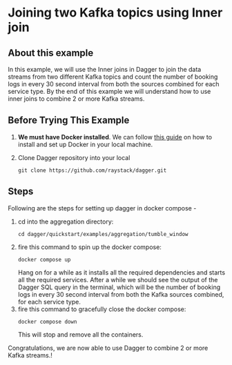 # Joining two Kafka topics using Inner join

## About this example

In this example, we will use the Inner joins in Dagger to join the data streams from two different Kafka topics and count the number of booking logs in every 30 second interval from both the sources combined for each service type. By the end of this example we will understand how to use inner joins to combine 2 or more Kafka streams.

## Before Trying This Example

1. **We must have Docker installed**. We can follow [this guide](https://docs.docker.com/get-docker/) on how to install and set up Docker in your local machine.
2. Clone Dagger repository into your local

   ```shell
   git clone https://github.com/raystack/dagger.git
   ```

## Steps

Following are the steps for setting up dagger in docker compose -

1. cd into the aggregation directory:
   ```shell
   cd dagger/quickstart/examples/aggregation/tumble_window
   ```
2. fire this command to spin up the docker compose:
   ```shell
   docker compose up
   ```
   Hang on for a while as it installs all the required dependencies and starts all the required services. After a while we should see the output of the Dagger SQL query in the terminal, which will be the number of booking logs in every 30 second interval from both the Kafka sources combined, for each service type.
3. fire this command to gracefully close the docker compose:
   ```shell
   docker compose down
   ```
   This will stop and remove all the containers.

Congratulations, we are now able to use Dagger to combine 2 or more Kafka streams.!
